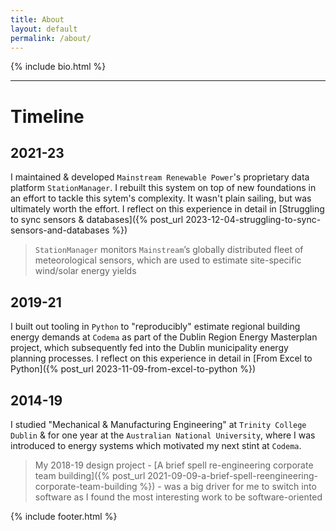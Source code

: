 ```yaml
---
title: About
layout: default
permalink: /about/
---
```


{% include bio.html %}

<hr>

# Timeline

## 2021-23

I maintained & developed `Mainstream Renewable Power`'s proprietary data platform `StationManager`. I rebuilt this system on top of new foundations in an effort to tackle this sytem's complexity.  It wasn't plain sailing, but was ultimately worth the effort.  I reflect on this experience in detail in [Struggling to sync sensors & databases]({% post_url 2023-12-04-struggling-to-sync-sensors-and-databases %})

> `StationManager` monitors `Mainstream`’s globally distributed fleet of meteorological sensors, which are used to estimate site-specific wind/solar energy yields


## 2019-21

I built out tooling in `Python` to "reproducibly" estimate regional building energy demands at `Codema` as part of the Dublin Region Energy Masterplan project,  which subsequently fed into the Dublin municipality energy planning processes.  I reflect on this experience in detail in [From Excel to Python]({% post_url 2023-11-09-from-excel-to-python %})


## 2014-19

I studied "Mechanical & Manufacturing Engineering" at `Trinity College Dublin` & for one year at the `Australian National University`, where I was introduced to energy systems which motivated my next stint at `Codema`.

> My 2018-19 design project - [A brief spell re-engineering corporate team building]({% post_url 2021-09-09-a-brief-spell-reengineering-corporate-team-building %}) - was a big driver for me to switch into software as I found the most interesting work to be software-oriented


{% include footer.html %}